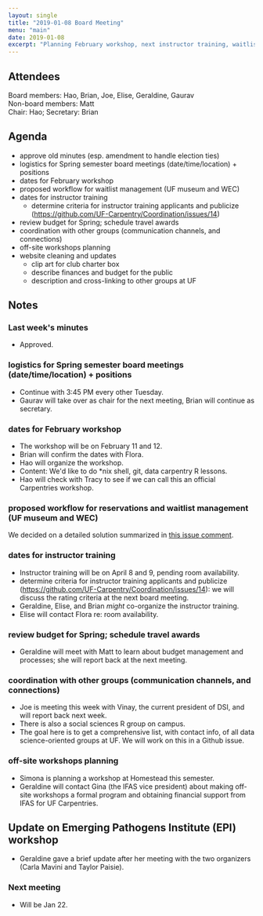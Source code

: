 ```yaml
---
layout: single
title: "2019-01-08 Board Meeting"
menu: "main"
date: 2019-01-08
excerpt: "Planning February workshop, next instructor training, waitlist management"
---
```


## Attendees
Board members: Hao, Brian, Joe, Elise, Geraldine, Gaurav  
Non-board members: Matt  
Chair: Hao; Secretary: Brian


## Agenda
* approve old minutes (esp. amendment to handle election ties)
* logistics for Spring semester board meetings (date/time/location) + positions
* dates for February workshop
* proposed workflow for waitlist management (UF museum and WEC)
* dates for instructor training
  - determine criteria for instructor training applicants and publicize (https://github.com/UF-Carpentry/Coordination/issues/14)
* review budget for Spring; schedule travel awards
* coordination with other groups (communication channels, and connections)
* off-site workshops planning
* website cleaning and updates
  - clip art for club charter box
  - describe finances and budget for the public
  - description and cross-linking to other groups at UF


## Notes

### Last week's minutes
* Approved.

### logistics for Spring semester board meetings (date/time/location) + positions
* Continue with 3:45 PM every other Tuesday.
* Gaurav will take over as chair for the next meeting, Brian will continue as secretary.

### dates for February workshop
* The workshop will be on February 11 and 12.
* Brian will confirm the dates with Flora.
* Hao will organize the workshop.
* Content: We'd like to do \*nix shell, git, data carpentry R lessons.
* Hao will check with Tracy to see if we can call this an official Carpentries workshop.

### proposed workflow for reservations and waitlist management (UF museum and WEC)
We decided on a detailed solution summarized in [this issue comment](https://github.com/UF-Carpentry/Coordination/issues/60#issuecomment-452454842).

### dates for instructor training
* Instructor training will be on April 8 and 9, pending room availability.
* determine criteria for instructor training applicants and publicize (https://github.com/UF-Carpentry/Coordination/issues/14): we will discuss the rating criteria at the next board meeting.
* Geraldine, Elise, and Brian *might* co-organize the instructor training.
* Elise will contact Flora re: room availability.

### review budget for Spring; schedule travel awards
* Geraldine will meet with Matt to learn about budget management and processes; she will report back at the next meeting.

### coordination with other groups (communication channels, and connections)
* Joe is meeting this week with Vinay, the current president of DSI, and will report back next week.
* There is also a social sciences R group on campus.
* The goal here is to get a comprehensive list, with contact info, of all data science-oriented groups at UF.  We will work on this in a Github issue.

### off-site workshops planning
* Simona is planning a workshop at Homestead this semester.
* Geraldine will contact Gina (the IFAS vice president) about making off-site workshops a formal program and obtaining financial support from IFAS for UF Carpentries.

## Update on Emerging Pathogens Institute (EPI) workshop
* Geraldine gave a brief update after her meeting with the two organizers (Carla Mavini and Taylor Paisie).

### Next meeting
* Will be Jan 22.

